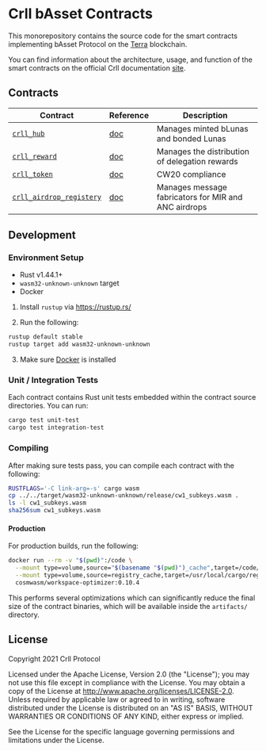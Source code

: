 # Crll bAsset Contracts

This monorepository contains the source code for the smart contracts implementing bAsset Protocol on the [Terra](https://terra.money) blockchain.

You can find information about the architecture, usage, and function of the smart contracts on the official Crll documentation [site](https://crllprotocol.com/).


## Contracts
| Contract                                            | Reference                                              | Description                                                                                                                        |
| --------------------------------------------------- | ------------------------------------------------------ | ---------------------------------------------------------------------------------------------------------------------------------- |
| [`crll_hub`](https://github.com/Crll-Protocol/crll-bAsset-contracts/tree/master/contracts/crll_hub)|[doc](https://docs.crllprotocol.com/smart-contracts/bluna/hub-1)| Manages minted bLunas and bonded Lunas
| [`crll_reward`](https://github.com/Crll-Protocol/crll-bAsset-contracts/tree/master/contracts/crll_reward)|[doc](https://docs.crllprotocol.com/smart-contracts/bluna/reward)|Manages the distribution of delegation rewards
| [`crll_token`](https://github.com/Crll-Protocol/crll-bAsset-contracts/tree/master/contracts/crll_token)| [doc](https://github.com/Crll-Protocol/crll-bAsset-contracts/tree/master/contracts/crll_token)|CW20 compliance 
| [`crll_airdrop_registery`](https://github.com/Crll-Protocol/crll-bAsset-contracts/tree/master/contracts/crll_airdrop_registry)| [doc](https://docs.crllprotocol.com/smart-contracts/bluna/airdrop-registry)|Manages message fabricators for MIR and ANC airdrops
## Development

### Environment Setup

- Rust v1.44.1+
- `wasm32-unknown-unknown` target
- Docker

1. Install `rustup` via https://rustup.rs/

2. Run the following:

```sh
rustup default stable
rustup target add wasm32-unknown-unknown
```

3. Make sure [Docker](https://www.docker.com/) is installed

### Unit / Integration Tests

Each contract contains Rust unit tests embedded within the contract source directories. You can run:

```sh
cargo test unit-test
cargo test integration-test
```

### Compiling

After making sure tests pass, you can compile each contract with the following:

```sh
RUSTFLAGS='-C link-arg=-s' cargo wasm
cp ../../target/wasm32-unknown-unknown/release/cw1_subkeys.wasm .
ls -l cw1_subkeys.wasm
sha256sum cw1_subkeys.wasm
```

#### Production

For production builds, run the following:

```sh
docker run --rm -v "$(pwd)":/code \
  --mount type=volume,source="$(basename "$(pwd)")_cache",target=/code/target \
  --mount type=volume,source=registry_cache,target=/usr/local/cargo/registry \
  cosmwasm/workspace-optimizer:0.10.4
```

This performs several optimizations which can significantly reduce the final size of the contract binaries, which will be available inside the `artifacts/` directory.

## License

Copyright 2021 Crll Protocol

Licensed under the Apache License, Version 2.0 (the "License"); you may not use this file except in compliance with the License. You may obtain a copy of the License at http://www.apache.org/licenses/LICENSE-2.0. Unless required by applicable law or agreed to in writing, software distributed under the License is distributed on an "AS IS" BASIS, WITHOUT WARRANTIES OR CONDITIONS OF ANY KIND, either express or implied.

See the License for the specific language governing permissions and limitations under the License.
